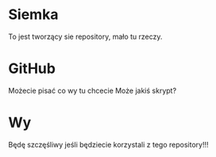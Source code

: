# Siemka
To jest tworzący sie repository, mało tu rzeczy.
# GitHub
Możecie pisać co wy tu chcecie
Może jakiś skrypt?
# Wy
Będę szczęśliwy jeśli będziecie korzystali z tego repository!!!